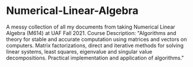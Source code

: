 # Numerical-Linear-Algebra
A messy collection of all my documents from taking Numerical Linear Algebra (M614) at UAF Fall 2021.
Course Description:
"Algorithms and theory for stable and accurate computation using matrices and vectors on computers. Matrix factorizations, direct and iterative methods for solving linear systems, least squares, eigenvalue and singular value decompositions. Practical implementation and application of algorithms."
